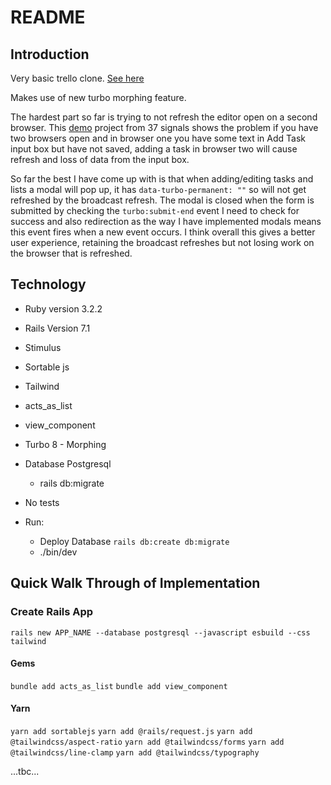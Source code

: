 # README

## Introduction

Very basic trello clone. [See here](https://rtc.hamnavoecode.com)

Makes use of new turbo morphing feature. 

The hardest part so far is trying to not refresh the editor open on a second browser. This [demo](https://github.com/basecamp/turbo-8-morphing-demo/tree/page-refreshes) project from 37 signals shows the problem if you have two browsers open and in browser one you have some text in Add Task input box but have not saved, adding a task in browser two will cause refresh and loss of data from the input box.

So far the best I have come up with is that when adding/editing tasks and lists a modal will pop up, it has ```data-turbo-permanent: ""``` so will not get refreshed by the broadcast refresh. The modal is closed when the form is submitted by checking the ```turbo:submit-end``` event I need to check for success and also redirection as the way I have implemented modals means this event fires when a new event occurs. I think overall this gives a better user experience, retaining the broadcast refreshes but not losing work on the browser that is refreshed. 

## Technology

* Ruby version 3.2.2

* Rails Version 7.1

* Stimulus

* Sortable js

* Tailwind

* acts_as_list

* view_component

* Turbo 8 - Morphing

* Database Postgresql 

  * rails db:migrate

* No tests 

* Run:

  * Deploy Database ```rails db:create db:migrate```
  * ./bin/dev

## Quick Walk Through of Implementation

### Create Rails App

```rails new APP_NAME --database postgresql --javascript esbuild --css tailwind```

#### Gems
```bundle add acts_as_list```
```bundle add view_component```

#### Yarn 
```yarn add sortablejs```
```yarn add @rails/request.js```
```yarn add @tailwindcss/aspect-ratio```
```yarn add @tailwindcss/forms```
```yarn add @tailwindcss/line-clamp```
```yarn add @tailwindcss/typography```

...tbc...

